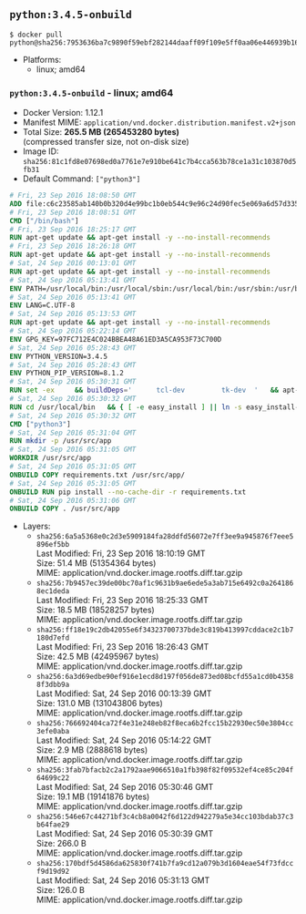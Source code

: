 ## `python:3.4.5-onbuild`

```console
$ docker pull python@sha256:7953636ba7c9890f59ebf282144daaff09f109e5ff0aa06e446939b16a18ef7e
```

-	Platforms:
	-	linux; amd64

### `python:3.4.5-onbuild` - linux; amd64

-	Docker Version: 1.12.1
-	Manifest MIME: `application/vnd.docker.distribution.manifest.v2+json`
-	Total Size: **265.5 MB (265453280 bytes)**  
	(compressed transfer size, not on-disk size)
-	Image ID: `sha256:81c1fd8e07698ed0a7761e7e910be641c7b4cca563b78ce1a31c103870d5fb31`
-	Default Command: `["python3"]`

```dockerfile
# Fri, 23 Sep 2016 18:08:50 GMT
ADD file:c6c23585ab140b0b320d4e99bc1b0eb544c9e96c24d90fec5e069a6d57d335ca in / 
# Fri, 23 Sep 2016 18:08:51 GMT
CMD ["/bin/bash"]
# Fri, 23 Sep 2016 18:25:17 GMT
RUN apt-get update && apt-get install -y --no-install-recommends 		ca-certificates 		curl 		wget 	&& rm -rf /var/lib/apt/lists/*
# Fri, 23 Sep 2016 18:26:18 GMT
RUN apt-get update && apt-get install -y --no-install-recommends 		bzr 		git 		mercurial 		openssh-client 		subversion 				procps 	&& rm -rf /var/lib/apt/lists/*
# Sat, 24 Sep 2016 00:13:01 GMT
RUN apt-get update && apt-get install -y --no-install-recommends 		autoconf 		automake 		bzip2 		file 		g++ 		gcc 		imagemagick 		libbz2-dev 		libc6-dev 		libcurl4-openssl-dev 		libdb-dev 		libevent-dev 		libffi-dev 		libgeoip-dev 		libglib2.0-dev 		libjpeg-dev 		libkrb5-dev 		liblzma-dev 		libmagickcore-dev 		libmagickwand-dev 		libmysqlclient-dev 		libncurses-dev 		libpng-dev 		libpq-dev 		libreadline-dev 		libsqlite3-dev 		libssl-dev 		libtool 		libwebp-dev 		libxml2-dev 		libxslt-dev 		libyaml-dev 		make 		patch 		xz-utils 		zlib1g-dev 	&& rm -rf /var/lib/apt/lists/*
# Sat, 24 Sep 2016 05:13:41 GMT
ENV PATH=/usr/local/bin:/usr/local/sbin:/usr/local/bin:/usr/sbin:/usr/bin:/sbin:/bin
# Sat, 24 Sep 2016 05:13:41 GMT
ENV LANG=C.UTF-8
# Sat, 24 Sep 2016 05:13:53 GMT
RUN apt-get update && apt-get install -y --no-install-recommends 		tcl 		tk 	&& rm -rf /var/lib/apt/lists/*
# Sat, 24 Sep 2016 05:22:14 GMT
ENV GPG_KEY=97FC712E4C024BBEA48A61ED3A5CA953F73C700D
# Sat, 24 Sep 2016 05:28:43 GMT
ENV PYTHON_VERSION=3.4.5
# Sat, 24 Sep 2016 05:28:43 GMT
ENV PYTHON_PIP_VERSION=8.1.2
# Sat, 24 Sep 2016 05:30:31 GMT
RUN set -ex 	&& buildDeps=' 		tcl-dev 		tk-dev 	' 	&& apt-get update && apt-get install -y $buildDeps --no-install-recommends && rm -rf /var/lib/apt/lists/* 		&& wget -O python.tar.xz "https://www.python.org/ftp/python/${PYTHON_VERSION%%[a-z]*}/Python-$PYTHON_VERSION.tar.xz" 	&& wget -O python.tar.xz.asc "https://www.python.org/ftp/python/${PYTHON_VERSION%%[a-z]*}/Python-$PYTHON_VERSION.tar.xz.asc" 	&& export GNUPGHOME="$(mktemp -d)" 	&& gpg --keyserver ha.pool.sks-keyservers.net --recv-keys "$GPG_KEY" 	&& gpg --batch --verify python.tar.xz.asc python.tar.xz 	&& rm -r "$GNUPGHOME" python.tar.xz.asc 	&& mkdir -p /usr/src/python 	&& tar -xJC /usr/src/python --strip-components=1 -f python.tar.xz 	&& rm python.tar.xz 		&& cd /usr/src/python 	&& ./configure 		--enable-loadable-sqlite-extensions 		--enable-shared 	&& make -j$(nproc) 	&& make install 	&& ldconfig 		&& if [ ! -e /usr/local/bin/pip3 ]; then : 		&& wget -O /tmp/get-pip.py 'https://bootstrap.pypa.io/get-pip.py' 		&& python3 /tmp/get-pip.py "pip==$PYTHON_PIP_VERSION" 		&& rm /tmp/get-pip.py 	; fi 	&& pip3 install --no-cache-dir --upgrade --force-reinstall "pip==$PYTHON_PIP_VERSION" 	&& [ "$(pip list |tac|tac| awk -F '[ ()]+' '$1 == "pip" { print $2; exit }')" = "$PYTHON_PIP_VERSION" ] 		&& find /usr/local -depth 		\( 			\( -type d -a -name test -o -name tests \) 			-o 			\( -type f -a -name '*.pyc' -o -name '*.pyo' \) 		\) -exec rm -rf '{}' + 	&& apt-get purge -y --auto-remove $buildDeps 	&& rm -rf /usr/src/python ~/.cache
# Sat, 24 Sep 2016 05:30:32 GMT
RUN cd /usr/local/bin 	&& { [ -e easy_install ] || ln -s easy_install-* easy_install; } 	&& ln -s idle3 idle 	&& ln -s pydoc3 pydoc 	&& ln -s python3 python 	&& ln -s python3-config python-config
# Sat, 24 Sep 2016 05:30:32 GMT
CMD ["python3"]
# Sat, 24 Sep 2016 05:31:04 GMT
RUN mkdir -p /usr/src/app
# Sat, 24 Sep 2016 05:31:05 GMT
WORKDIR /usr/src/app
# Sat, 24 Sep 2016 05:31:05 GMT
ONBUILD COPY requirements.txt /usr/src/app/
# Sat, 24 Sep 2016 05:31:05 GMT
ONBUILD RUN pip install --no-cache-dir -r requirements.txt
# Sat, 24 Sep 2016 05:31:06 GMT
ONBUILD COPY . /usr/src/app
```

-	Layers:
	-	`sha256:6a5a5368e0c2d3e5909184fa28ddfd56072e7ff3ee9a945876f7eee5896ef5bb`  
		Last Modified: Fri, 23 Sep 2016 18:10:19 GMT  
		Size: 51.4 MB (51354364 bytes)  
		MIME: application/vnd.docker.image.rootfs.diff.tar.gzip
	-	`sha256:7b9457ec39de00bc70af1c9631b9ae6ede5a3ab715e6492c0a2641868ec1deda`  
		Last Modified: Fri, 23 Sep 2016 18:25:33 GMT  
		Size: 18.5 MB (18528257 bytes)  
		MIME: application/vnd.docker.image.rootfs.diff.tar.gzip
	-	`sha256:ff18e19c2db42055e6f34323700737bde3c819b413997cddace2c1b7180d7efd`  
		Last Modified: Fri, 23 Sep 2016 18:26:43 GMT  
		Size: 42.5 MB (42495967 bytes)  
		MIME: application/vnd.docker.image.rootfs.diff.tar.gzip
	-	`sha256:6a3d69edbe90ef916e1ecd8d197f056de873ed08bcfd55a1cd0b43588f3dbb9a`  
		Last Modified: Sat, 24 Sep 2016 00:13:39 GMT  
		Size: 131.0 MB (131043806 bytes)  
		MIME: application/vnd.docker.image.rootfs.diff.tar.gzip
	-	`sha256:766692404ca72f4e31e248eb82f8eca6b2fcc15b22930ec50e3804cc3efe0aba`  
		Last Modified: Sat, 24 Sep 2016 05:14:22 GMT  
		Size: 2.9 MB (2888618 bytes)  
		MIME: application/vnd.docker.image.rootfs.diff.tar.gzip
	-	`sha256:3fab7bfacb2c2a1792aae9066510a1fb398f82f09532ef4ce85c204f64699c22`  
		Last Modified: Sat, 24 Sep 2016 05:30:46 GMT  
		Size: 19.1 MB (19141876 bytes)  
		MIME: application/vnd.docker.image.rootfs.diff.tar.gzip
	-	`sha256:546e67c44271bf3c4cb8a0042f6d122d942279a5e34cc103bdab37c3b64fae29`  
		Last Modified: Sat, 24 Sep 2016 05:30:39 GMT  
		Size: 266.0 B  
		MIME: application/vnd.docker.image.rootfs.diff.tar.gzip
	-	`sha256:170bdf5d4586da625830f741b7fa9cd12a079b3d1604eae54f73fdccf9d19d92`  
		Last Modified: Sat, 24 Sep 2016 05:31:13 GMT  
		Size: 126.0 B  
		MIME: application/vnd.docker.image.rootfs.diff.tar.gzip
